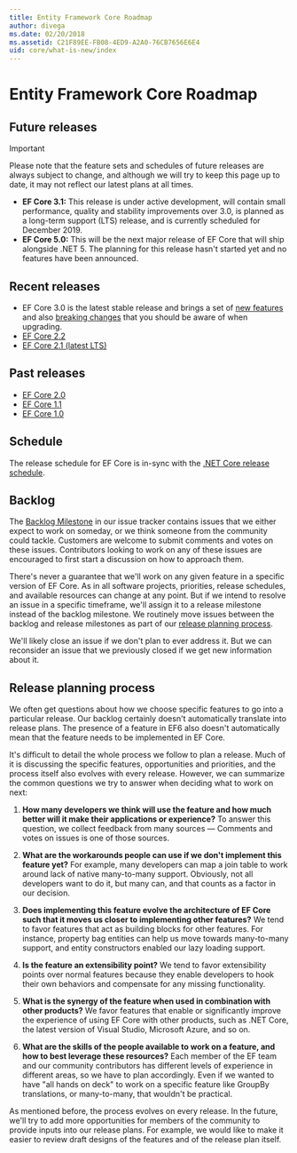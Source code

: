 ```yaml
---
title: Entity Framework Core Roadmap 
author: divega
ms.date: 02/20/2018
ms.assetid: C21F89EE-FB08-4ED9-A2A0-76CB7656E6E4
uid: core/what-is-new/index
---
```


# Entity Framework Core Roadmap

## Future releases
> [!IMPORTANT]
> Please note that the feature sets and schedules of future releases are always subject to change, and although we will try to keep this page up to date, it may not reflect our latest plans at all times.

- **EF Core 3.1:** This release is under active development, will contain small performance, quality and stability improvements over 3.0, is planned as a long-term support (LTS) release, and is currently scheduled for December 2019.
- **EF Core 5.0:** This will be the next major release of EF Core that will ship alongside .NET 5. The planning for this release hasn't started yet and no features have been announced.  

## Recent releases

- EF Core 3.0 is the latest stable release and brings a set of [new features](xref:core/what-is-new/ef-core-3.0/features) and also [breaking changes](xref:core/what-is-new/ef-core-3.0/breaking-changes) that you should be aware of when upgrading.
- [EF Core 2.2 ](xref:core/what-is-new/ef-core-2.2)
- [EF Core 2.1 (latest LTS)](xref:core/what-is-new/ef-core-2.1)

## Past releases

- [EF Core 2.0](xref:core/what-is-new/ef-core-2.0)
- [EF Core 1.1](xref:core/what-is-new/ef-core-1.1)
- [EF Core 1.0](xref:core/what-is-new/ef-core-1.0)

## Schedule

The release schedule for EF Core is in-sync with the [.NET Core release schedule](https://github.com/dotnet/core/blob/master/roadmap.md).

## Backlog

The [Backlog Milestone](https://github.com/aspnet/EntityFrameworkCore/issues?q=is%3Aopen+is%3Aissue+milestone%3ABacklog+sort%3Areactions-%2B1-desc) in our issue tracker contains issues that we either expect to work on someday, or we think someone from the community could tackle.
Customers are welcome to submit comments and votes on these issues.
Contributors looking to work on any of these issues are encouraged to first start a discussion on how to approach them.

There's never a guarantee that we'll work on any given feature in a specific version of EF Core.
As in all software projects, priorities, release schedules, and available resources can change at any point.
But if we intend to resolve an issue in a specific timeframe, we'll assign it to a release milestone instead of the backlog milestone.
We routinely move issues between the backlog and release milestones as part of our [release planning process](#release-planning-process).

We'll likely close an issue if we don't plan to ever address it.
But we can reconsider an issue that we previously closed if we get new information about it.

## Release planning process

We often get questions about how we choose specific features to go into a particular release.
Our backlog certainly doesn't automatically translate into release plans.
The presence of a feature in EF6 also doesn't automatically mean that the feature needs to be implemented in EF Core.

It's difficult to detail the whole process we follow to plan a release.
Much of it is discussing the specific features, opportunities and priorities, and the process itself also evolves with every release.
However, we can summarize the common questions we try to answer when deciding what to work on next:

1. **How many developers we think will use the feature and how much better will it make their applications or experience?** To answer this question, we collect feedback from many sources — Comments and votes on issues is one of those sources.

2. **What are the workarounds people can use if we don't implement this feature yet?** For example, many developers can map a join table to work around lack of native many-to-many support. Obviously, not all developers want to do it, but many can, and that counts as a factor in our decision.

3. **Does implementing this feature evolve the architecture of EF Core such that it moves us closer to implementing other features?** We tend to favor features that act as building blocks for other features. For instance, property bag entities can help us move towards many-to-many support, and entity constructors enabled our lazy loading support.

4. **Is the feature an extensibility point?** We tend to favor extensibility points over normal features because they enable developers to hook their own behaviors and compensate for any missing functionality.

5. **What is the synergy of the feature when used in combination with other products?** We favor features that enable or significantly improve the experience of using EF Core with other products, such as .NET Core, the latest version of Visual Studio, Microsoft Azure, and so on.

6. **What are the skills of the people available to work on a feature, and how to best leverage these resources?** Each member of the EF team and our community contributors has different levels of experience in different areas, so we have to plan accordingly. Even if we wanted to have "all hands on deck" to work on a specific feature like GroupBy translations, or many-to-many, that wouldn't be practical.

As mentioned before, the process evolves on every release.
In the future, we'll try to add more opportunities for members of the community to provide inputs into our release plans.
For example, we would like to make it easier to review draft designs of the features and of the release plan itself.
